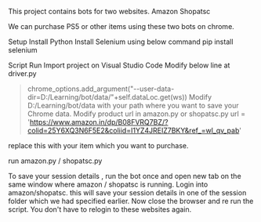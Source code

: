 This project contains bots for two websites.
Amazon
Shopatsc

We can purchase PS5 or other items using these two bots on chrome.

Setup
Install Python
Install Selenium using below command
pip install selenium


Script Run
Import project on Visual Studio Code
Modify below line at driver.py
> chrome_options.add_argument("--user-data-dir=D:/Learning/bot/data/"+self.dataLoc.get(ws))
Modify D:/Learning/bot/data with your path where you want to save your Chrome data.
Modify product url in amazon.py or shopatsc.py
 >   url = 'https://www.amazon.in/dp/B08FVRQ7BZ/?colid=25Y6XQ3N6F5E2&coliid=I1YZ4JREIZ7BKY&ref_=wl_qv_pab' 

replace this with your item which you want to purchase.

run amazon.py / shopatsc.py

To save your session details  , run the bot once and open new tab on the same window where amazon / shopatsc is running. Login into amazon/shopatsc. this will save your session details in one of the  session folder which we had specified earlier. Now close the browser and re run the script. You don't have to relogin to these websites again.


